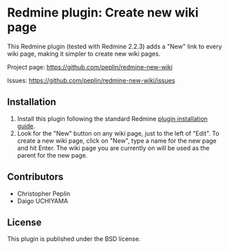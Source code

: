 Redmine plugin: Create new wiki page
=============================

This Redmine plugin (tested with Redmine 2.2.3) adds a "New" link to every wiki
page, making it simpler to create new wiki pages.

Project page: https://github.com/peplin/redmine-new-wiki

Issues: https://github.com/peplin/redmine-new-wiki/issues

## Installation

1. Install this plugin following the standard Redmine [plugin installation
   guide](http://www.redmine.org/wiki/redmine/Plugins).
1. Look for the "New" button on any wiki page, just to the left of "Edit". To
   create a new wiki page, click on "New", type a name for the new page and hit
   Enter. The wiki page you are currently on will be used as the parent for the
   new page.

## Contributors

* Christopher Peplin
* Daigo UCHIYAMA

## License

This plugin is published under the BSD license.
